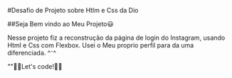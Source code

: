 #Desafio de Projeto sobre Htlm e Css da Dio

##Seja Bem vindo ao Meu Projeto😃

Nesse projeto fiz a reconstrução da página de login do Instagram, usando Html e Css com Flexbox. Usei o Meu proprio perfil para da uma diferenciada. ^⁻^

""🚀🚀Let's code!🚀🚀

